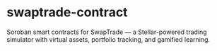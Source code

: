 # swaptrade-contract
Soroban smart contracts for SwapTrade — a Stellar-powered trading simulator with virtual assets, portfolio tracking, and gamified learning.
